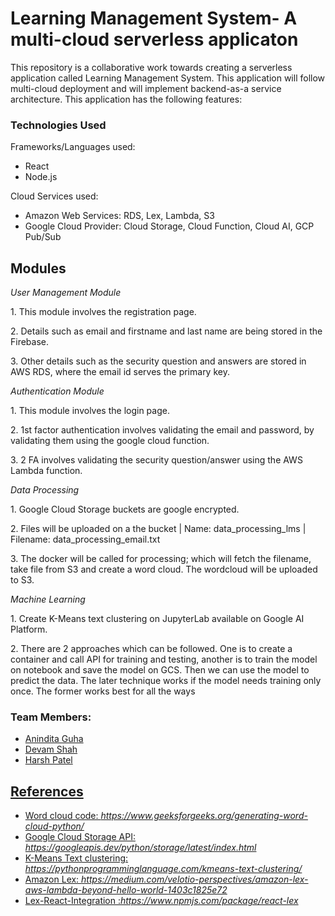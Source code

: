 <h1>Learning Management System- A multi-cloud serverless applicaton</h1>


<p>This repository is a collaborative work towards creating a serverless application called Learning Management System. This application will follow multi-cloud deployment and will implement backend-as-a service architecture. This application has the following features:</p>
 
<h3>Technologies Used</h3>
<p>Frameworks/Languages used:</p>
<ul>
<li> React </li>
<li> Node.js </li>
</ul>
<p>Cloud Services used:</p>
<ul>
<li>Amazon Web Services: RDS, Lex, Lambda, S3</li>
<li>Google Cloud Provider: Cloud Storage, Cloud Function, Cloud AI, GCP Pub/Sub</li>
</ul>

<h2>Modules</h2>

<i><p>User Management Module</p></i>
<p>1. This module involves the registration page.</p>
<p>2. Details such as email and firstname and last name are being stored in the Firebase.</p>
<p>3. Other details such as the security question and answers are stored in AWS RDS, where the email id serves the primary key.</p>

<i><p>Authentication Module</p></i>
<p>1. This module involves the login page.</p>
<p>2. 1st factor authentication involves validating the email and password, by validating them using the google cloud function.</p>
<p>3. 2 FA involves validating the security question/answer using the AWS Lambda function.</p>  
  
<i><p>Data Processing</p></i>
<p>1. Google Cloud Storage buckets are google encrypted.</p>
<p>2. Files will be uploaded on a the bucket | Name: data_processing_lms | Filename: data_processing_email.txt</p>
<p>3. The docker will be called for processing; which will fetch the filename, take file from S3 and create a word cloud. The wordcloud will be uploaded to S3. </p>

<i><p>Machine Learning</p></i>
<p>1. Create K-Means text clustering on JupyterLab available on Google AI Platform.</p>
<p>2. There are 2 approaches which can be followed. One is to create a container and call API for training and testing, another is to train the model on notebook and save the
  model on GCS. Then we can use the model to predict the data. The later technique works if the model needs training only once. The former works best for all the ways</p>


<h3>Team Members:</h3>
<ul>
<li><a href="https://github.com/AninditaGuha98"> Anindita Guha </li>
<li> Devam Shah </li>
<li><a href="https://github.com/Harshpatel44"> Harsh Patel </li>
 </ul> 
 
 
 <h2>References</h2>
 <ul>
 <li>Word cloud code: <i>https://www.geeksforgeeks.org/generating-word-cloud-python/</i></li>
 <li>Google Cloud Storage API: <i>https://googleapis.dev/python/storage/latest/index.html</i></li>
 <li>K-Means Text clustering: <i>https://pythonprogramminglanguage.com/kmeans-text-clustering/</i></li>
 <li>Amazon Lex: <i>https://medium.com/velotio-perspectives/amazon-lex-aws-lambda-beyond-hello-world-1403c1825e72</i></li>
 <li>Lex-React-Integration :<i>https://www.npmjs.com/package/react-lex</i></li>
 </ul>
 
 
 
 
 
